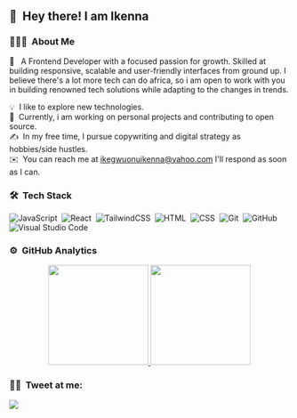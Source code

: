## 👋 &nbsp;Hey there! I am Ikenna

### 👨🏻‍💻 &nbsp;About Me

🔭 &nbsp; A Frontend Developer with a focused passion for growth. Skilled at building responsive, scalable and user-friendly interfaces from ground up. I believe there's a lot more tech can do africa, so i am open to work with you in building renowned tech solutions while adapting to the changes in trends.


💡 &nbsp;I like to explore new technologies.\
🌱 &nbsp;Currently, i am working on personal projects and contributing to open source.\
✍️ &nbsp;In my free time, I pursue copywriting and digital strategy as hobbies/side hustles.\
✉️ &nbsp;You can reach me at ikegwuonuikenna@yahoo.com I'll respond as soon as I can.

### 🛠 &nbsp;Tech Stack

![JavaScript](https://img.shields.io/badge/-JavaScript-05122A?style=flat&logo=javascript)&nbsp;
![React](https://img.shields.io/badge/-React-05122A?style=flat&logo=react)&nbsp;
![TailwindCSS](https://img.shields.io/badge/-Tailwindcss-05122A?style=flat&logo=TailwindCSS&logoColor=563D7C)&nbsp;
![HTML](https://img.shields.io/badge/-HTML-05122A?style=flat&logo=HTML5)&nbsp;
![CSS](https://img.shields.io/badge/-CSS-05122A?style=flat&logo=CSS3&logoColor=1572B6)&nbsp;
![Git](https://img.shields.io/badge/-Git-05122A?style=flat&logo=git)&nbsp;
![GitHub](https://img.shields.io/badge/-GitHub-05122A?style=flat&logo=github)&nbsp;
![Visual Studio Code](https://img.shields.io/badge/-Visual%20Studio%20Code-05122A?style=flat&logo=visual-studio-code&logoColor=007ACC)&nbsp;

### ⚙️ &nbsp;GitHub Analytics

<p align="center">
<a href="https://github.com/AVS1508">
  <img height="180em" src="https://github-readme-stats-eight-theta.vercel.app/api?username=dwhyq&show_icons=true&theme=algolia&include_all_commits=true&count_private=true"/>
  <img height="180em" src="https://github-readme-stats-eight-theta.vercel.app/api/top-langs/?username=dwhyq&layout=compact&langs_count=8&theme=algolia"/>
</a>
</p>

### 🤝🏻 &nbsp;Tweet at me:

<p align="left">
<a href="https://twitter.com/_lkenna_?t=0sr7ypqYsVFlohoWZs9BnQ&s=08_" target="_blank"><img src="https://img.shields.io/twitter/follow/lkenna?style=social"/></a>
</p>

